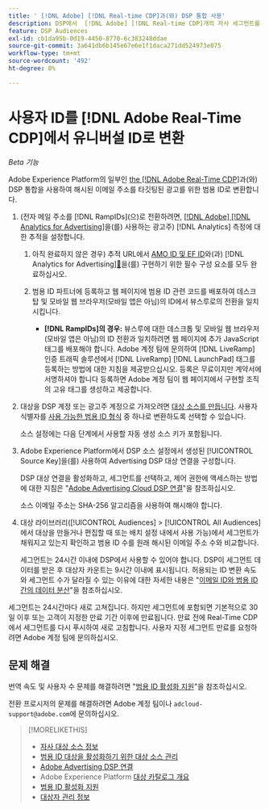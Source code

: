 ```yaml
---
title: ' [!DNL Adobe] [!DNL Real-time CDP]과(와) DSP 통합 사용'
description: DSP에서  [!DNL Adobe] [!DNL Real-time CDP]개의 자사 세그먼트를 수집할 수 있도록 하는 방법을 알아봅니다.
feature: DSP Audiences
exl-id: cb1da95b-0d19-4450-8770-6c383248ddae
source-git-commit: 3a641db6b145e67e6e1f1daca271dd524973e075
workflow-type: tm+mt
source-wordcount: '492'
ht-degree: 0%

---
```


# 사용자 ID를 [!DNL Adobe Real-Time CDP]에서 유니버설 ID로 변환

*Beta 기능*

Adobe Experience Platform의 일부인 [the [!DNL Adobe Real-Time CDP]](https://experienceleague.adobe.com/docs/experience-platform/rtcdp/overview.html)과(와) DSP 통합을 사용하여 해시된 이메일 주소를 타깃팅된 광고를 위한 범용 ID로 변환합니다.

1. (전자 메일 주소를 [!DNL RampIDs]<!-- or [!DNL ID5] IDs -->(으)로 전환하려면, [[!DNL Adobe] [!DNL Analytics for Advertising]](/help/integrations/analytics/overview.md)을(를) 사용하는 광고주) [!DNL Analytics] 측정에 대한 추적을 설정합니다.

   1. 아직 완료하지 않은 경우) 추적 URL에서 [AMO ID 및 EF ID](/help/integrations/analytics/ids.md)와(과)  [!DNL Analytics for Advertising][&#128279;](/help/integrations/analytics/prerequisites.md)을(를) 구현하기 위한 필수 구성 요소를 모두 완료하십시오.

   1. 범용 ID 파트너에 등록하고 웹 페이지에 범용 ID 관련 코드를 배포하여 데스크탑 및 모바일 웹 브라우저(모바일 앱은 아님)의 ID에서 뷰스루로의 전환을 일치시킵니다.

      * **[!DNL RampIDs]의 경우:** 뷰스루에 대한 데스크톱 및 모바일 웹 브라우저(모바일 앱은 아님)의 ID 전환과 일치하려면 웹 페이지에 추가 JavaScript 태그를 배포해야 합니다. Adobe 계정 팀에 문의하여 [!DNL LiveRamp] 인증 트래픽 솔루션에서 [!DNL LiveRamp] [!DNL LaunchPad] 태그를 등록하는 방법에 대한 지침을 제공받으십시오. 등록은 무료이지만 계약서에 서명하셔야 합니다 등록하면 Adobe 계정 팀이 웹 페이지에서 구현할 조직의 고유 태그를 생성하고 제공합니다.

1. 대상을 DSP 계정 또는 광고주 계정으로 가져오려면 [대상 소스를 만듭니다](source-manage.md). 사용자 식별자를 [사용 가능한 범용 ID 형식](source-about.md) 중 하나로 변환하도록 선택할 수 있습니다.

   소스 설정에는 다음 단계에서 사용할 자동 생성 소스 키가 포함됩니다.

1. Adobe Experience Platform에서 DSP 소스 설정에서 생성된 [!UICONTROL Source Key]을(를) 사용하여 Advertising DSP 대상 연결을 구성합니다.

   DSP 대상 연결을 활성화하고, 세그먼트를 선택하고, 제어 권한에 액세스하는 방법에 대한 지침은 &quot;[Adobe Advertising Cloud DSP 연결](https://experienceleague.adobe.com/docs/experience-platform/destinations/catalog/advertising/adobe-advertising-cloud-connection.html)&quot;을 참조하십시오.

   소스 이메일 주소는 SHA-256 알고리즘을 사용하여 해시해야 합니다.

1. 대상 라이브러리([!UICONTROL Audiences] > [!UICONTROL All Audiences]에서 대상을 만들거나 편집할 때 또는 배치 설정 내에서 사용 가능)에서 세그먼트가 채워지고 있는지 확인하고 범용 ID 수를 원래 해시된 이메일 주소 수와 비교합니다.

   세그먼트는 24시간 이내에 DSP에서 사용할 수 있어야 합니다. DSP이 세그먼트 데이터를 받은 후 대상자 카운트는 9시간 이내에 표시됩니다. 허용되는 ID 변환 속도와 세그먼트 수가 달라질 수 있는 이유에 대한 자세한 내용은 &quot;[이메일 ID와 범용 ID 간의 데이터 분산](#universal-ids-data-variances)&quot;을 참조하십시오.

세그먼트는 24시간마다 새로 고쳐집니다. 하지만 세그먼트에 포함되면 기본적으로 30일 이후 또는 고객이 지정한 만료 기간 이후에 만료됩니다. 만료 전에 Real-Time CDP에서 세그먼트를 다시 푸시하여 새로 고침합니다. 사용자 지정 세그먼트 만료를 요청하려면 Adobe 계정 팀에 문의하십시오.

## 문제 해결

번역 속도 및 사용자 수 문제를 해결하려면 &quot;[범용 ID 활성화 지원](/help/dsp/audiences/universal-ids.md)&quot;을 참조하십시오.

전환 프로시저의 문제를 해결하려면 Adobe 계정 팀이나 `adcloud-support@adobe.com`에 문의하십시오.

>[!MORELIKETHIS]
>
>* [자사 대상 소스 정보](/help/dsp/audiences/sources/source-about.md)
>* [범용 ID 대상을 활성화하기 위한 대상 소스 관리](source-manage.md)
>* [Adobe Advertising DSP 연결](https://experienceleague.adobe.com/docs/experience-platform/destinations/catalog/advertising/adobe-advertising-cloud-connection.html)
>* Adobe Experience Platform [대상 카탈로그 개요](https://experienceleague.adobe.com/docs/experience-platform/destinations/catalog/overview.html)
>* [범용 ID 활성화 지원](/help/dsp/audiences/universal-ids.md)
>* [대상자 관리 정보](/help/dsp/audiences/audience-about.md)
